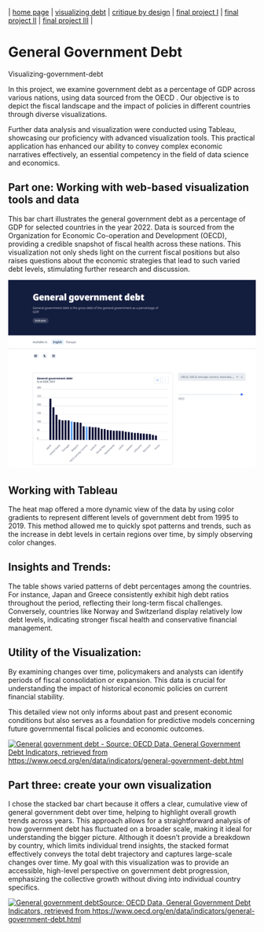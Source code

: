 | [home page](https://cmustudent.github.io/tswd-portfolio-templates/) | [visualizing debt](visualizing-government-debt) | [critique by design](critique-by-design) | [final project I](final-project-part-one) | [final project II](final-project-part-two) | [final project III](final-project-part-three) |

# General Government Debt
Visualizing-government-debt

In this project, we examine government debt as a percentage of GDP across various nations, using data sourced from the OECD . Our objective is to depict the fiscal landscape and the impact of policies in different countries through diverse visualizations.

Further data analysis and visualization were conducted using Tableau, showcasing our proficiency with advanced visualization tools. This practical application has enhanced our ability to convey complex economic narratives effectively, an essential competency in the field of data science and economics.

## Part one: Working with web-based visualization tools and data

This bar chart illustrates the general government debt as a percentage of GDP for selected countries in the year 2022. Data is sourced from the Organization for Economic Co-operation and Development (OECD), providing a credible snapshot of fiscal health across these nations. This visualization not only sheds light on the current fiscal positions but also raises questions about the economic strategies that lead to such varied debt levels, stimulating further research and discussion.

![Image](./GGD.png)

## Working with Tableau
The heat map offered a more dynamic view of the data by using color gradients to represent different levels of government debt from 1995 to 2019. This method allowed me to quickly spot patterns and trends, such as the increase in debt levels in certain regions over time, by simply observing color changes.

## Insights and Trends: 
The table shows varied patterns of debt percentages among the countries. For instance, Japan and Greece consistently exhibit high debt ratios throughout the period, reflecting their long-term fiscal challenges. Conversely, countries like Norway and Switzerland display relatively low debt levels, indicating stronger fiscal health and conservative financial management.

## Utility of the Visualization: 
By examining changes over time, policymakers and analysts can identify periods of fiscal consolidation or expansion. This data is crucial for understanding the impact of historical economic policies on current financial stability.

This detailed view not only informs about past and present economic conditions but also serves as a foundation for predictive models concerning future governmental fiscal policies and economic outcomes.

<div class='tableauPlaceholder' id='viz1730584701991' style='position: relative'>
    <noscript>
        <a href='#'>
            <img alt='General government debt - Source: OECD Data, General Government Debt Indicators, retrieved from https://www.oecd.org/en/data/indicators/general-government-debt.html'
                 src='https://public.tableau.com/static/images/Ta/TableauHW1_17305842575400/Sheet1/1_rss.png'
                 style='border: none' />
        </a>
    </noscript>
    <object class='tableauViz' style='display:none;'>
        <param name='host_url' value='https%3A%2F%2Fpublic.tableau.com%2F' />
        <param name='embed_code_version' value='3' />
        <param name='site_root' value='' />
        <param name='name' value='TableauHW1_17305842575400/Sheet1' />
        <param name='tabs' value='no' />
        <param name='toolbar' value='yes' />
        <param name='static_image' value='https://public.tableau.com/static/images/Ta/TableauHW1_17305842575400/Sheet1/1.png' />
        <param name='animate_transition' value='yes' />
        <param name='display_static_image' value='yes' />
        <param name='display_spinner' value='yes' />
        <param name='display_overlay' value='yes' />
        <param name='display_count' value='yes' />
        <param name='language' value='en-US' />
        <param name='filter' value='publish=yes' />
    </object>
</div>
<script type='text/javascript'>
    var divElement = document.getElementById('viz1730584701991');
    var vizElement = divElement.getElementsByTagName('object')[0];
    vizElement.style.width = '100%';
    vizElement.style.height = (divElement.offsetWidth * 0.75) + 'px';
    var scriptElement = document.createElement('script');
    scriptElement.src = 'https://public.tableau.com/javascripts/api/viz_v1.js';
    vizElement.parentNode.insertBefore(scriptElement, vizElement);
</script>


## Part three: create your own visualization

I chose the stacked bar chart because it offers a clear, cumulative view of general government debt over time, helping to highlight overall growth trends across years. This approach allows for a straightforward analysis of how government debt has fluctuated on a broader scale, making it ideal for understanding the bigger picture. Although it doesn’t provide a breakdown by country, which limits individual trend insights, the stacked format effectively conveys the total debt trajectory and captures large-scale changes over time. My goal with this visualization was to provide an accessible, high-level perspective on government debt progression, emphasizing the collective growth without diving into individual country specifics.

<div class='tableauPlaceholder' id='viz1730677893929' style='position: relative'>
    <noscript>
        <a href='#'>
            <img alt='General government debtSource: OECD Data, General Government Debt Indicators, retrieved from https:&#47;&#47;www.oecd.org&#47;en&#47;data&#47;indicators&#47;general-government-debt.html ' 
                src='https:&#47;&#47;public.tableau.com&#47;static&#47;images&#47;Ta&#47;TableauHW2_17306772971950&#47;Sheet1&#47;1_rss.png' style='border: none' />
        </a>
    </noscript>
    <object class='tableauViz'  style='display:none;'>
        <param name='host_url' value='https%3A%2F%2Fpublic.tableau.com%2F' /> 
        <param name='embed_code_version' value='3' /> 
        <param name='site_root' value='' />
        <param name='name' value='TableauHW2_17306772971950&#47;Sheet1' />
        <param name='tabs' value='no' /><param name='toolbar' value='yes' />
        <param name='static_image' value='https:&#47;&#47;public.tableau.com&#47;static&#47;images&#47;Ta&#47;TableauHW2_17306772971950&#47;Sheet1&#47;1.png' /> 
        <param name='animate_transition' value='yes' />
        <param name='display_static_image' value='yes' />
        <param name='display_spinner' value='yes' />
        <param name='display_overlay' value='yes' />
        <param name='display_count' value='yes' />
        <param name='language' value='en-US' />
        <param name='filter' value='publish=yes' />
    </object>
</div> 
<script type='text/javascript'>                    
    var divElement = document.getElementById('viz1730677893929');                    
    var vizElement = divElement.getElementsByTagName('object')[0];                             
    vizElement.style.width='100%';vizElement.style.height=(divElement.offsetWidth*0.75)+'px';                   
    var scriptElement = document.createElement('script');                    
    scriptElement.src = 'https://public.tableau.com/javascripts/api/viz_v1.js';                    
    vizElement.parentNode.insertBefore(scriptElement, vizElement);                
</script>




